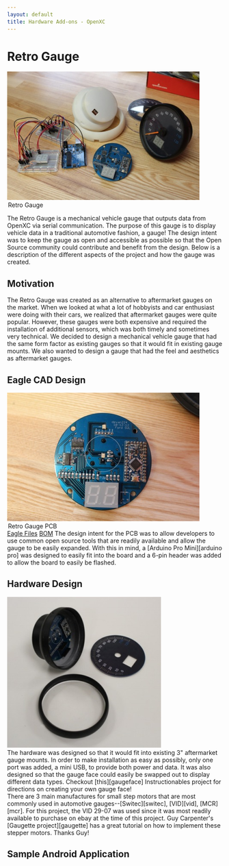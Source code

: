 ```yaml
---
layout: default
title: Hardware Add-ons - OpenXC
---
```


<div class="page-header">
    <h1>Retro Gauge</h1>
</div>

<div class="well">
    <img src="/images/retro-gauge/overview.jpg" />
    <legend>Retro Gauge</legend>
</div>

The Retro Gauge is a mechanical vehicle gauge that outputs data from OpenXC via serial 
communication. The purpose of this gauge is to display vehicle data in a traditional automotive fashion, a gauge! The design intent was to keep the gauge as open and accessible as possible so that the Open Source community could contribute and benefit from the design. Below is a description of the different aspects of the project and how the gauge was created.


<div class="page-header">
    <h2>Motivation</h2>
</div>

The Retro Gauge was created as an alternative to aftermarket gauges on the market. When we
looked at what a lot of hobbyists and car enthusiast were doing with their cars, we realized that aftermarket gauges were quite popular. However, these gauges were both expensive and required the installation of additional sensors, which was both timely and sometimes very technical. We decided to design a mechanical vehicle gauge that had the same form factor as existing gauges so that it would fit in existing gauge mounts. We also wanted to design a gauge that had the feel and aesthetics as aftermarket gauges.  
 
<div class="page-header">
    <h2>Eagle CAD Design</h2>
</div> 

<div class="well">
	<div class="row">
		<div class="span4">
			<img src="/images/retro-gauge/pcb.jpg" />
    		<legend>Retro Gauge PCB</legend>
		</div>
		<div class="span4">
			<thead>
				<a href="/documents/retro-gauge/rgEagle.zip">Eagle Files</a>
				<a href="/documents/retro-gauge/rgBOM.zip">BOM</a>
				The design intent for the PCB was to allow developers to use common open source tools that are readily available and allow the gauge to be easily expanded. With this in mind, a [Arduino Pro Mini][arduino pro] was designed to easily fit into the board and a 6-pin header was added to allow the board to easily be flashed. 
			</thead>
		</div>
	</div>
</div>




<div class="page-header">
    <h2>Hardware Design</h2>
</div> 

<div class="well">
    <div class ="row">
        <div class="span4">
            <img src="/images/retro-gauge/hardware.jpg" />
        </div>
        <div class="span4"> 
            The hardware was designed so that it would fit into existing 3" aftermarket gauge mounts. In order to make installation as easy as possibly, only one port was added, a mini USB, to provide both power and data. It was also designed so that the gauge face could easily be swapped out to display different data types. Checkout [this][gaugeface] Instructionables project for directions on creating your own gauge face!</td></tr>
            </div>
            <div class="span4">
            There are 3 main manufactures for small step motors that are most commonly used in automotive gauges--[Switec][switec], [VID][vid], [MCR][mcr]. For this project, the VID 29-07 was used since it was most readily available to purchase on ebay at the time of this project. Guy Carpenter's [Gaugette project][gaugette] has a great tutorial on how to implement these stepper motors. Thanks Guy!
		</div>
	</div>
</div>


<div class="page-header">
    <h2>Sample Android Application</h2>
</div> 

[arduino pro]: <http://arduino.cc/en/Main/ArduinoBoardProMini>
[switec]: <http://jukenswisstech.com/index.php/products/x10/>
[vid]: <http://www.vid.wellgain.com/product.aspx>
[mcr]: <http://mcrmotorusa.com/Stepper%20Motors.html>
[gaugette]: <http://guy.carpenter.id.au/gaugette/about/>